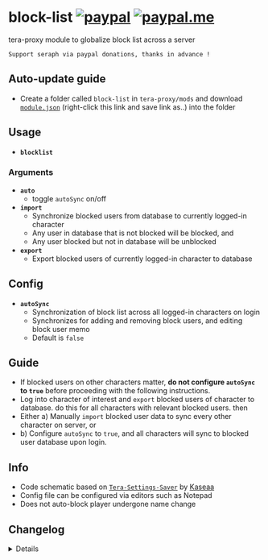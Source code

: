 # block-list [![paypal](https://img.shields.io/badge/paypal-donate-333333.svg?colorA=253B80&colorB=333333)](https://www.paypal.com/cgi-bin/webscr?cmd=_s-xclick&hosted_button_id=B7QQJZV9L5P2J&source=url) [![paypal.me](https://img.shields.io/badge/paypal.me-donate-333333.svg?colorA=169BD7&colorB=333333)](https://www.paypal.me/seraphinush) 
tera-proxy module to globalize block list across a server
```
Support seraph via paypal donations, thanks in advance !
```

## Auto-update guide
- Create a folder called `block-list` in `tera-proxy/mods` and download [`module.json`](https://raw.githubusercontent.com/seraphinush-gaming/block-list/master/module.json) (right-click this link and save link as..) into the folder

## Usage
- __`blocklist`__
### Arguments
- __`auto`__
  - toggle `autoSync` on/off
- __`import`__
  - Synchronize blocked users from database to currently logged-in character
  - Any user in database that is not blocked will be blocked, and
  - Any user blocked but not in database will be unblocked
- __`export`__
  - Export blocked users of currently logged-in character to database

## Config
- __`autoSync`__
  - Synchronization of block list across all logged-in characters on login
  - Synchronizes for adding and removing block users, and editing block user memo
  - Default is `false`

## Guide
- If blocked users on other characters matter, **do not configure `autoSync` to `true`** before proceeding with the following instructions.
- Log into character of interest and `export` blocked users of character to database. do this for all characters with relevant blocked users. then
- Either a) Manually `import` blocked user data to sync every other character on server, or
- b) Configure `autoSync` to `true`, and all characters will sync to blocked user database upon login.

## Info
- Code schematic based on [`Tera-Settings-Saver`](https://github.com/Kaseaa/Tera-Settings-Saver) by [Kaseaa](https://github.com/Kaseaa)
- Config file can be configured via editors such as Notepad
- Does not auto-block player undergone name change

## Changelog
<details>

    1.06
    - Removed `tera-game-state` usage
    1.05
    - Added `auto` command argument
    1.04
    - Added hot-reload support
    1.03
    - Fixed sync issue with non-existent players
    - Fixed sync issue with memo
    1.02
    - Updated for caali-proxy-nextgen
    1.01
    - Removed `Command` require()
    - Removed `tera-game-state` require()
    - Updated to `mod.command`
    - Updated to `mod.game`
    1.00
    - Initial commit

</details>